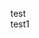 <!-- https://www.digitalocean.com/community/tutorials/java-web-application-tutorial-for-beginners -->
test </br>
test1
